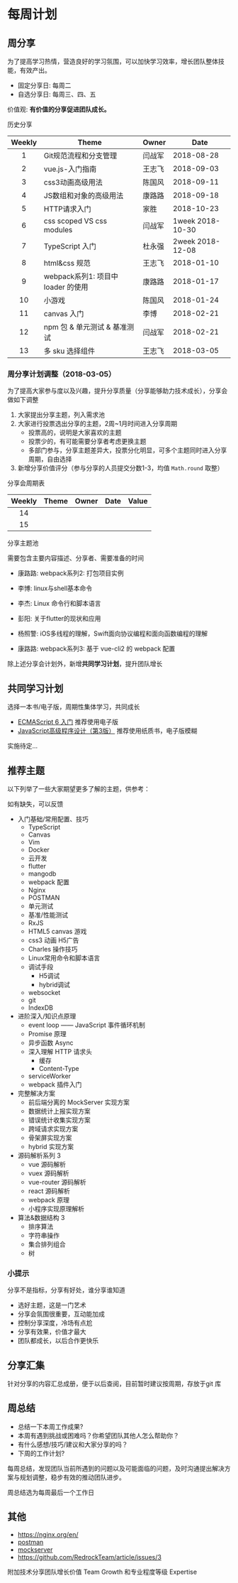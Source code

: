 # 每周计划

## 周分享

为了提高学习热情，营造良好的学习氛围，可以加快学习效率，增长团队整体技能，有效产出。

- 固定分享日: 每周二
- 自选分享日: 每周三、四、五

价值观: **有价值的分享促进团队成长。**

历史分享

|Weekly | Theme | Owner | Date |
|:-----:| ----- | ----- | ---- |
|  1 | Git规范流程和分支管理  | 闫战军 | 2018-08-28 |
|  2 | vue.js-入门指南  | 王志飞 | 2018-09-03 |
|  3 | css3动画高级用法  | 陈国风 | 2018-09-11 |
|  4 | JS数组和对象的高级用法  | 康路路 | 2018-09-18 |
|  5 | HTTP请求入门  | 家胜 | 2018-10-23 |
|  6 | css scoped VS css modules | 闫战军 | 1week 2018-10-30
|  7 | TypeScript 入门 | 杜永强 | 2week 2018-12-08
|  8 | html&css 规范 | 王志飞 | 2018-01-10
|  9 | webpack系列1: 项目中 loader 的使用 | 康路路 | 2018-01-17
| 10 | 小游戏 | 陈国风 | 2018-01-24
| 11 | canvas 入门 | 李博 | 2018-02-21
| 12 | npm 包 & 单元测试 & 基准测试 | 闫战军 | 2018-02-21
| 13 | 多 sku 选择组件 | 王志飞 | 2018-03-05

### 周分享计划调整（2018-03-05）

为了提高大家参与度以及兴趣，提升分享质量（分享能够助力技术成长），分享会做如下调整

  1. 大家提出分享主题，列入需求池
  2. 大家进行投票选出分享的主题，2周~1月时间进入分享周期
      - 投票高的，说明是大家喜欢的主题
      - 投票少的，有可能需要分享者考虑更换主题
      - 多部门参与，分享主题差异大，投票分化明显，可多个主题同时进入分享周期，自由选择
  3. 新增分享价值评分（参与分享的人员提交分数1-3，均值 `Math.round` 取整）

分享会周期表

|Weekly | Theme | Owner | Date | Value |
|:-----:| ----- | ----- | ---- | ----- |
| 14 | | | |
| 15 | | | |

分享主题池

需要包含主要内容描述、分享者、需要准备的时间

- 康路路: webpack系列2: 打包项目实例
- 李博: linux与shell基本命令
- 李杰: Linux 命令行和脚本语言
- 彭阳: 关于flutter的现状和应用
- 杨照警: iOS多线程的理解，Swift面向协议编程和面向函数编程的理解

- 康路路: webpack系列3: 基于 vue-cli2 的 webpack 配置

除上述分享会计划外，新增**共同学习计划**，提升团队增长

## 共同学习计划

选择一本书/电子版，周期性集体学习，共同成长

- [ECMAScript 6 入门](http://es6.ruanyifeng.com/) 推荐使用电子版
- [JavaScript高级程序设计（第3版）](http://www.olecn.com/download.php?id=1367) 推荐使用纸质书，电子版模糊

实施待定...

## 推荐主题

以下列举了一些大家期望更多了解的主题，供参考：

如有缺失，可以反馈

- 入门基础/常用配置、技巧
  - TypeScript
  - Canvas
  - Vim
  - Docker
  - 云开发
  - flutter
  - mangodb
  - webpack 配置
  - Nginx
  - POSTMAN
  - 单元测试
  - 基准/性能测试
  - RxJS
  - HTML5 canvas 游戏
  - css3 动画 H5广告
  - Charles 操作技巧
  - Linux常用命令和脚本语言
  - 调试手段
    - H5调试
    - hybrid调试
  - websocket
  - git
  - IndexDB
- 进阶深入/知识点原理
  - event loop —— JavaScript 事件循环机制
  - Promise 原理
  - 异步函数 Async
  - 深入理解 HTTP 请求头
    - 缓存
    - Content-Type
  - serviceWorker
  - webpack 插件入门
- 完整解决方案
  - 前后端分离的 MockServer 实现方案
  - 数据统计上报实现方案
  - 错误统计收集实现方案
  - 跨域请求实现方案
  - 骨架屏实现方案
  - hybrid 实现方案
- 源码解析系列 3
  - vue 源码解析
  - vuex 源码解析
  - vue-router 源码解析
  - react 源码解析
  - webpack 原理
  - 小程序实现原理解析
- 算法&数据结构 3
  - 排序算法
  - 字符串操作
  - 集合排列组合
  - 树

### 小提示

分享不是指标，分享有好处，谁分享谁知道

- 选好主题，这是一门艺术
- 分享会氛围很重要，互动能加成
- 控制分享深度，冷场有点尬
- 分享有效果，价值才最大
- 团队都成长，以后合作更快乐

## 分享汇集

针对分享的内容汇总成册，便于以后查阅，目前暂时建议按周期，存放于git 库

## 周总结

- 总结一下本周工作成果?
- 本周有遇到挑战或困难吗？你希望团队其他人怎么帮助你？
- 有什么感想/技巧/建议和大家分享的吗？
- 下周的工作计划?

每周总结，发现团队当前所遇到的问题以及可能面临的问题，及时沟通提出解决方案与规划调整，稳步有效的推动团队进步。

周总结选为每周最后一个工作日

## 其他

- https://nginx.org/en/
- [postman](https://www.getpostman.com/docs/v6/postman/environments_and_globals/variables)
- [mockserver](https://my.oschina.net/xbl/blog/2246297)
- https://github.com/RedrockTeam/article/issues/3

附加技术分享团队增长价值 Team Growth 和专业程度等级 Expertise
